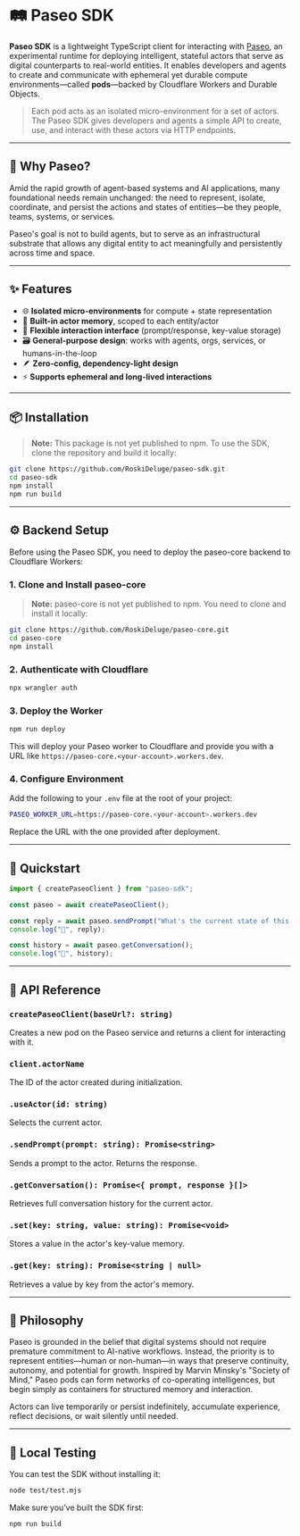 # 🛤️ Paseo SDK

**Paseo SDK** is a lightweight TypeScript client for interacting with [Paseo](https://github.com/RoskiDeluge/paseo-core), an experimental runtime for deploying intelligent, stateful actors that serve as digital counterparts to real-world entities. It enables developers and agents to create and communicate with ephemeral yet durable compute environments—called **pods**—backed by Cloudflare Workers and Durable Objects.

> Each pod acts as an isolated micro-environment for a set of actors. The Paseo SDK gives developers and agents a simple API to create, use, and interact with these actors via HTTP endpoints.

---

## 🤔 Why Paseo?

Amid the rapid growth of agent-based systems and AI applications, many foundational needs remain unchanged: the need to represent, isolate, coordinate, and persist the actions and states of entities—be they people, teams, systems, or services. 

Paseo's goal is not to build agents, but to serve as an infrastructural substrate that allows any digital entity to act meaningfully and persistently across time and space.

---

## ✨ Features

- 🌐 **Isolated micro-environments** for compute + state representation
- 🧠 **Built-in actor memory**, scoped to each entity/actor
- 💬 **Flexible interaction interface** (prompt/response, key-value storage)
- 🗃️ **General-purpose design**: works with agents, orgs, services, or humans-in-the-loop
- 🪶 **Zero-config, dependency-light design**
- ⚡ **Supports ephemeral and long-lived interactions**

---

## 📦 Installation

> **Note:** This package is not yet published to npm. To use the SDK, clone the repository and build it locally:

```bash
git clone https://github.com/RoskiDeluge/paseo-sdk.git
cd paseo-sdk
npm install
npm run build
```

---

## ⚙️ Backend Setup

Before using the Paseo SDK, you need to deploy the paseo-core backend to Cloudflare Workers:

### 1. Clone and Install paseo-core

> **Note:** paseo-core is not yet published to npm. You need to clone and install it locally:

```bash
git clone https://github.com/RoskiDeluge/paseo-core.git
cd paseo-core
npm install
```

### 2. Authenticate with Cloudflare

```bash
npx wrangler auth
```

### 3. Deploy the Worker

```bash
npm run deploy
```

This will deploy your Paseo worker to Cloudflare and provide you with a URL like `https://paseo-core.<your-account>.workers.dev`.

### 4. Configure Environment

Add the following to your `.env` file at the root of your project:

```bash
PASEO_WORKER_URL=https://paseo-core.<your-account>.workers.dev
```

Replace the URL with the one provided after deployment.

---

## 🚀 Quickstart

```ts
import { createPaseoClient } from "paseo-sdk";

const paseo = await createPaseoClient();

const reply = await paseo.sendPrompt("What's the current state of this entity?");
console.log("🤖", reply);

const history = await paseo.getConversation();
console.log("🧠", history);
```

---

## 🧰 API Reference

### `createPaseoClient(baseUrl?: string)`

Creates a new pod on the Paseo service and returns a client for interacting with it.

### `client.actorName`

The ID of the actor created during initialization.

### `.useActor(id: string)`

Selects the current actor.

### `.sendPrompt(prompt: string): Promise<string>`

Sends a prompt to the actor. Returns the response.

### `.getConversation(): Promise<{ prompt, response }[]>`

Retrieves full conversation history for the current actor.

### `.set(key: string, value: string): Promise<void>`

Stores a value in the actor's key-value memory.

### `.get(key: string): Promise<string | null>`

Retrieves a value by key from the actor's memory.

---

## 🧠 Philosophy

Paseo is grounded in the belief that digital systems should not require premature commitment to AI-native workflows. Instead, the priority is to represent entities—human or non-human—in ways that preserve continuity, autonomy, and potential for growth. Inspired by Marvin Minsky's "Society of Mind," Paseo pods can form networks of co-operating intelligences, but begin simply as containers for structured memory and interaction.

Actors can live temporarily or persist indefinitely, accumulate experience, reflect decisions, or wait silently until needed. 

---

## 🧪 Local Testing

You can test the SDK without installing it:

```bash
node test/test.mjs
```

Make sure you’ve built the SDK first:

```bash
npm run build
```
